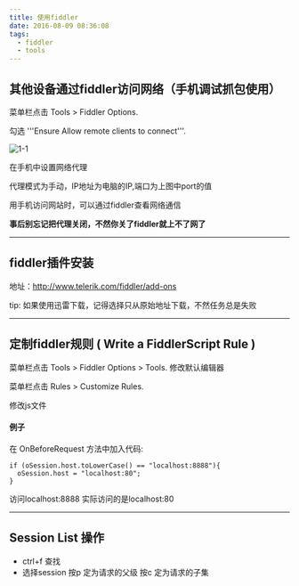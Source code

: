 ```yaml
---
title: 使用fiddler
date: 2016-08-09 08:36:08
tags:
  - fiddler
  - tools
---
```


## 其他设备通过fiddler访问网络（手机调试抓包使用）

菜单栏点击 Tools > Fiddler Options.

勾选 '''Ensure Allow remote clients to connect'''.

![1-1](/img/use-fiddler/1-1.png)

在手机中设置网络代理

代理模式为手动，IP地址为电脑的IP,端口为上图中port的值

用手机访问网站时，可以通过fiddler查看网络通信

**事后别忘记把代理关闭，不然你关了fiddler就上不了网了**

---

## fiddler插件安装

地址：http://www.telerik.com/fiddler/add-ons

tip: 如果使用迅雷下载，记得选择只从原始地址下载，不然任务总是失败

---

## 定制fiddler规则 ( Write a FiddlerScript Rule )

菜单栏点击 Tools > Fiddler Options > Tools. 修改默认编辑器

菜单栏点击 Rules > Customize Rules.

修改js文件

#### 例子

在 OnBeforeRequest 方法中加入代码:

    if (oSession.host.toLowerCase() == "localhost:8888"){
      oSession.host = "localhost:80";
    }

访问localhost:8888 实际访问的是localhost:80

---

## Session List 操作

- ctrl+f 查找
- 选择session 按p 定为请求的父级 按c 定为请求的子集

